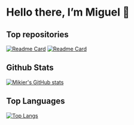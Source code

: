 # Hello there, I’m Miguel 👋 

## Top repositories
[![Readme Card](https://github-readme-stats.vercel.app/api/pin/?username=Green-Wheel&repo=MobileAPP&show_owner=true&theme=transparent&title_color=ffffff&text_color=ffffff)](https://github.com/Green-Wheel/MobileAPP)
[![Readme Card](https://github-readme-stats.vercel.app/api/pin/?username=MikierXXV&repo=LAYUP&show_owner=true&theme=transparent&title_color=ffffff&text_color=ffffff)](https://github.com/MikierXXV/FullStackCourseH)

## Github  Stats
[![Mikier's GitHub stats](https://github-readme-stats.vercel.app/api?username=MikierXXV&show_icons=true&theme=transparent&title_color=ffffff&text_color=ffffff)](https://github.com/MikierXXV)

## Top Languages
[![Top Langs](https://github-readme-stats.vercel.app/api/top-langs/?username=MikierXXV&langs_count=10&layout=compact&theme=transparent&title_color=ffffff&text_color=ffffff)](https://github.com/MikierXXV)
<!---
MikierXXV/MikierXXV is a ✨ special ✨ repository because its `README.md` (this file) appears on your GitHub profile.
You can click the Preview link to take a look at your changes.
--->

